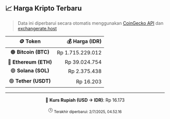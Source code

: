 

<!-- HARGA_KRIPTO -->
## 📈 Harga Kripto Terbaru

> Data ini diperbarui secara otomatis menggunakan [CoinGecko API](https://www.coingecko.com/) dan [exchangerate.host](https://exchangerate.host/)

<div align="center">

| 🪙 Token | 💰 Harga (IDR) |
|:------:|---------------:|
| 🟠 **Bitcoin (BTC)**   | Rp 1.715.229.012 |
| 🔵 **Ethereum (ETH)**  | Rp 39.024.754 |
| 🟣 **Solana (SOL)**    | Rp 2.375.438 |
| 🟢 **Tether (USDT)**   | Rp 16.203 |

---

💱 **Kurs Rupiah (USD → IDR)**: Rp 16.173

🕒 <sub>Terakhir diperbarui: 2/7/2025, 04.52.16</sub>

</div>
<!-- /HARGA_KRIPTO -->
